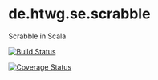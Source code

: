 # de.htwg.se.scrabble
Scrabble in Scala

[![Build Status](https://travis-ci.org/moshiki/de.htwg.se.scrabble.svg?branch=master)](https://travis-ci.org/moshiki/de.htwg.se.scrabble)

[![Coverage Status](https://coveralls.io/repos/github/moshiki/de.htwg.se.scrabble/badge.svg)](https://coveralls.io/github/moshiki/de.htwg.se.scrabble)
